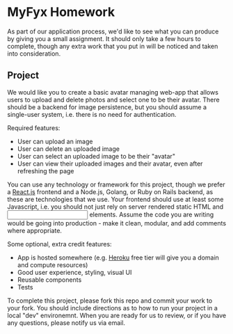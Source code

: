 # MyFyx Homework #

As part of our application process, we'd like to see what you can produce by giving you a small assignment. It should only take a few hours to complete, though any extra work that you put in will be noticed and taken into consideration.

## Project ##
We would like you to create a basic avatar managing web-app that allows users to upload and delete photos and select one to be their avatar. There should be a backend for image persistence, but you should assume a single-user system, i.e. there is no need for authentication. 

Required features:

- User can upload an image
- User can delete an uploaded image
- User can select an uploaded image to be their "avatar"
- User can view their uploaded images and their avatar, even after refreshing the page
				  
You can use any technology or framework for this project, though we prefer a [React.js](https://facebook.github.io/react/) frontend and a Node.js, Golang, or Ruby on Rails backend, as these are technologies that we use. Your frontend should use at least some Javascript, i.e. you should not just rely on server rendered static HTML and <input /> elements.  Assume the code you are writing would be going into production - make it clean, modular, and add comments where appropriate.

Some optional, extra credit features:

- App is hosted somewhere (e.g. [Heroku](https://www.heroku.com/) free tier will give you a domain and compute resources)
- Good user experience, styling, visual UI
- Reusable components
- Tests

To complete this project, please fork this repo and commit your work to your fork. You should include directions as to how to run your project in a local "dev" environemnt. When you are ready for us to review, or if you have any questions, please notify us via email.
